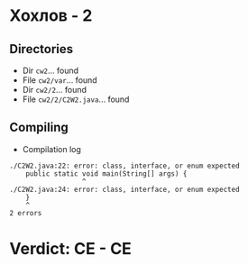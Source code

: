 # Хохлов - 2
## Directories
- Dir `cw2`... found
- File `cw2/var`... found
- Dir `cw2/2`... found
- File `cw2/2/C2W2.java`... found
## Compiling
- Compilation log
```
./C2W2.java:22: error: class, interface, or enum expected
    public static void main(String[] args) {
                  ^
./C2W2.java:24: error: class, interface, or enum expected
    }
    ^
2 errors

```
# Verdict: **CE** - CE
